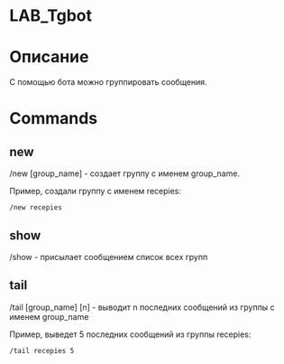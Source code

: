 # LAB_Tgbot
Описание
========
С помощью бота можно группировать сообщения.

Commands
======
new
---
/new [group_name] - создает группу с именем group_name.

Пример, создали группу с именем recepies:
```telegram
/new recepies 
```

show
----
/show - присылает сообщением список всех групп

tail
----
/tail [group_name] [n] - выводит n последних сообщений из группы с именем group_name

Пример, выведет 5 последних сообщений из группы recepies:
```telegram
/tail recepies 5
```

